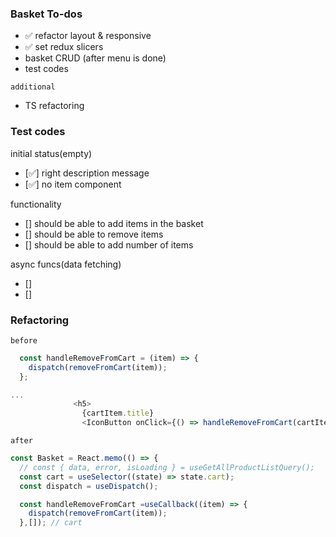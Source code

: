 
### Basket To-dos
- ✅ refactor layout & responsive
- ✅ set redux slicers
-   basket CRUD (after menu is done)
-   test codes

`additional`
- TS refactoring

### Test codes
initial status(empty)
- [✅] right description message
- [✅] no item component

functionality 
- [] should be able to add items in the basket
- [] should be able to remove items
- [] should be able to add number of items

async funcs(data fetching)
- []
- [] 



### Refactoring
`before`
```js
  const handleRemoveFromCart = (item) => {
    dispatch(removeFromCart(item));
  };

...
              <h5>
                {cartItem.title}
                <IconButton onClick={() => handleRemoveFromCart(cartItem)}>
```
`after` 
```js
const Basket = React.memo(() => {
  // const { data, error, isLoading } = useGetAllProductListQuery();
  const cart = useSelector((state) => state.cart);
  const dispatch = useDispatch();

  const handleRemoveFromCart =useCallback((item) => {
    dispatch(removeFromCart(item));
  },[]); // cart
```